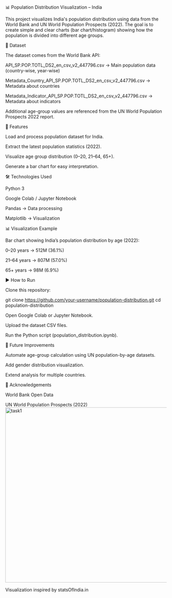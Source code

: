 📊 Population Distribution Visualization – India

This project visualizes India's population distribution using data from the World Bank and UN World Population Prospects (2022).
The goal is to create simple and clear charts (bar chart/histogram) showing how the population is divided into different age groups.

📁 Dataset

The dataset comes from the World Bank API:

API_SP.POP.TOTL_DS2_en_csv_v2_447796.csv → Main population data (country-wise, year-wise)

Metadata_Country_API_SP.POP.TOTL_DS2_en_csv_v2_447796.csv → Metadata about countries

Metadata_Indicator_API_SP.POP.TOTL_DS2_en_csv_v2_447796.csv → Metadata about indicators

Additional age-group values are referenced from the UN World Population Prospects 2022 report.

🚀 Features

Load and process population dataset for India.

Extract the latest population statistics (2022).

Visualize age group distribution (0–20, 21–64, 65+).

Generate a bar chart for easy interpretation.

🛠️ Technologies Used

Python 3

Google Colab / Jupyter Notebook

Pandas → Data processing

Matplotlib → Visualization

📊 Visualization Example

Bar chart showing India’s population distribution by age (2022):

0–20 years → 512M (36.1%)

21–64 years → 807M (57.0%)

65+ years → 98M (6.9%)

▶️ How to Run

Clone this repository:

git clone https://github.com/your-username/population-distribution.git
cd population-distribution


Open Google Colab or Jupyter Notebook.

Upload the dataset CSV files.

Run the Python script (population_distribution.ipynb).

📌 Future Improvements

Automate age-group calculation using UN population-by-age datasets.

Add gender distribution visualization.

Extend analysis for multiple countries.


🙌 Acknowledgements

World Bank Open Data

UN World Population Prospects (2022)
<img width="695" height="547" alt="task1" src="https://github.com/user-attachments/assets/2b70e397-0bcf-4edc-be65-050940e33323" />

Visualization inspired by statsOfIndia.in
